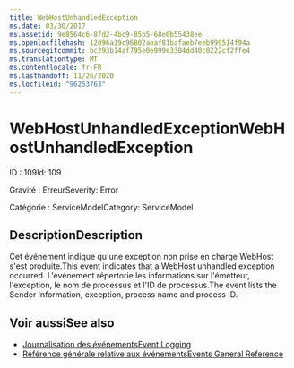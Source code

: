 ```yaml
---
title: WebHostUnhandledException
ms.date: 03/30/2017
ms.assetid: 9e8564c6-8fd2-4bc9-85b5-68e0b55438ee
ms.openlocfilehash: 12d96a19c96802aeaf81bafaeb7eeb999514f94a
ms.sourcegitcommit: bc293b14af795e0e999e3304dd40c0222cf2ffe4
ms.translationtype: MT
ms.contentlocale: fr-FR
ms.lasthandoff: 11/26/2020
ms.locfileid: "96253763"
---
```

# <a name="webhostunhandledexception"></a><span data-ttu-id="d1a0b-102">WebHostUnhandledException</span><span class="sxs-lookup"><span data-stu-id="d1a0b-102">WebHostUnhandledException</span></span>

<span data-ttu-id="d1a0b-103">ID : 109</span><span class="sxs-lookup"><span data-stu-id="d1a0b-103">Id: 109</span></span>  
  
 <span data-ttu-id="d1a0b-104">Gravité : Erreur</span><span class="sxs-lookup"><span data-stu-id="d1a0b-104">Severity: Error</span></span>  
  
 <span data-ttu-id="d1a0b-105">Catégorie : ServiceModel</span><span class="sxs-lookup"><span data-stu-id="d1a0b-105">Category: ServiceModel</span></span>  
  
## <a name="description"></a><span data-ttu-id="d1a0b-106">Description</span><span class="sxs-lookup"><span data-stu-id="d1a0b-106">Description</span></span>  

 <span data-ttu-id="d1a0b-107">Cet événement indique qu'une exception non prise en charge WebHost s'est produite.</span><span class="sxs-lookup"><span data-stu-id="d1a0b-107">This event indicates that a WebHost unhandled exception occurred.</span></span> <span data-ttu-id="d1a0b-108">L'événement répertorie les informations sur l'émetteur, l'exception, le nom de processus et l'ID de processus.</span><span class="sxs-lookup"><span data-stu-id="d1a0b-108">The event lists the Sender Information, exception, process name and process ID.</span></span>  
  
## <a name="see-also"></a><span data-ttu-id="d1a0b-109">Voir aussi</span><span class="sxs-lookup"><span data-stu-id="d1a0b-109">See also</span></span>

- [<span data-ttu-id="d1a0b-110">Journalisation des événements</span><span class="sxs-lookup"><span data-stu-id="d1a0b-110">Event Logging</span></span>](index.md)
- [<span data-ttu-id="d1a0b-111">Référence générale relative aux événements</span><span class="sxs-lookup"><span data-stu-id="d1a0b-111">Events General Reference</span></span>](events-general-reference.md)
